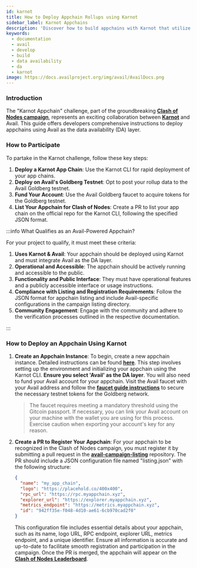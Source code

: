 ```yaml
---
id: karnot
title: How to Deploy Appchain Rollups using Karnot
sidebar_label: Karnot Appchains
description: 'Discover how to build appchains with Karnot that utilize Avail as a DA layer.'
keywords:
  - documentation
  - avail
  - develop
  - build
  - data availability
  - da
  - karnot
image: https://docs.availproject.org/img/avail/AvailDocs.png
---
```


### Introduction

The "Karnot Appchain" challenge, part of the groundbreaking **[<ins>Clash of Nodes campaign</ins>](/category/clash-of-nodes/)**, represents an exciting collaboration between **[<ins>Karnot</ins>](https://www.karnot.xyz/)** and Avail. This guide offers developers comprehensive instructions to deploy appchains using Avail as the data availability (DA) layer.

### How to Participate

To partake in the Karnot challenge, follow these key steps:

1. **Deploy a Karnot App Chain**: Use the Karnot CLI for rapid deployment of your app chains.
1. **Deploy on Avail's Goldberg Testnet**: Opt to post your rollup data to the Avail Goldberg testnet.
1. **Fund Your Account**: Use the Avail Goldberg faucet to acquire tokens for the Goldberg testnet.
1. **List Your Appchain for Clash of Nodes**: Create a PR to list your app chain on the official repo for the Karnot CLI, following the specified JSON format.

:::info What Qualifies as an Avail-Powered Appchain?

For your project to qualify, it must meet these criteria:

1. **Uses Karnot & Avail**: Your appchain should be deployed using Karnot and must integrate Avail as the DA layer.
1. **Operational and Accessible**: The appchain should be actively running and accessible to the public.
1. **Functionality and Public Interface**: They must have operational features and a publicly accessible interface or usage instructions.
1. **Compliance with Listing and Registration Requirements**: Follow the JSON format for appchain listing and include Avail-specific configurations in the campaign listing directory.
1. **Community Engagement**: Engage with the community and adhere to the verification processes outlined in the respective documentation.

:::

### How to Deploy an Appchain Using Karnot

1. **Create an Appchain Instance**: To begin, create a new appchain instance. Detailed instructions can be found **[<ins>here</ins>](https://github.com/karnotxyz/madara-cli)**. This step involves setting up the environment and initializing your appchain using the Karnot CLI. **Ensure you select 'Avail' as the DA layer**. You will also need to fund your Avail account for your appchain. Visit the Avail faucet with your Avail address and follow the **[<ins>faucet guide instructions</ins>](/about/faucet)** to secure the necessary testnet tokens for the Goldberg network.

   > The faucet requires meeting a mandatory threshold using the Gitcoin passport. If necessary, you can link your Avail account on your machine with the wallet you are using for this process. Exercise caution when exporting your account's key for any reason.

1. **Create a PR to Register Your Appchain**: For your appchain to be recognized in the Clash of Nodes campaign, you must register it by submitting a pull request in the **[<ins>avail-campaign-listing</ins>](https://github.com/karnotxyz/avail-campaign-listing)** repository. The PR should include a JSON configuration file named "listing.json" with the following structure:

   ```json
   {
     "name": "my_app_chain",
     "logo": "https://placehold.co/400x400",
     "rpc_url": "https://rpc.myappchain.xyz",
     "explorer_url": "https://explorer.myappchain.xyz",
     "metrics_endpoint": "https://metrics.myappchain.xyz",
     "id": "942ff35e-f048-4d10-ae61-6cb970cad2f0"
   }
   ```

   This configuration file includes essential details about your appchain, such as its name, logo URL, RPC endpoint, explorer URL, metrics endpoint, and a unique identifier. Ensure all information is accurate and up-to-date to facilitate smooth registration and participation in the campaign. Once the PR is merged, the appchain will appear on the **[<ins>Clash of Nodes Leaderboard</ins>](https://leaderboard.availproject.org/)**.
